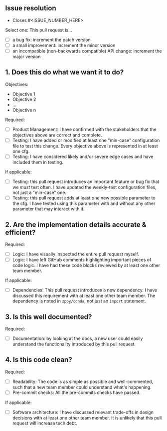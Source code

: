 ## Issue resolution
- Closes #<ISSUE_NUMBER_HERE>

Select one: This pull request is...
- [ ] a bug fix: increment the patch version
- [ ] a small improvement: increment the minor version
- [ ] an incompatible (non-backwards compatible) API change: increment the major version

## 1. Does this do what we want it to do?

Objectives:
- Objective 1
- Objective 2
- ...
- Objective n

Required:
- [ ] Product Management: I have confirmed with the stakeholders that the objectives above are correct and complete.
- [ ] Testing: I have added or modified at least one "min-case" configuration file to test this change. Every objective above is represented in at least one cfg.
- [ ] Testing: I have considered likely and/or severe edge cases and have included them in testing.

If applicable:
- [ ] Testing: this pull request introduces an important feature or bug fix that we _must_ test often. I have updated the weekly-test configuration files, not just a "min-case" one.
- [ ] Testing: this pull request adds at least one new possible parameter to the cfg. I have tested using this parameter with and without any other parameter that may interact with it.

## 2. Are the implementation details accurate & efficient?

Required:
- [ ] Logic: I have visually inspected the entire pull request myself.
- [ ] Logic: I have left GitHub comments highlighting important pieces of code logic. I have had these code blocks reviewed by at least one other team member.

If applicable:
- [ ] Dependencies: This pull request introduces a new dependency. I have discussed this requirement with at least one other team member. The dependency is noted in `zppy/conda`, not just an `import` statement.

## 3. Is this well documented?

Required:
- [ ] Documentation: by looking at the docs, a new user could easily understand the functionality introduced by this pull request.

## 4. Is this code clean?

Required:
- [ ] Readability: The code is as simple as possible and well-commented, such that a new team member could understand what's happening.
- [ ] Pre-commit checks: All the pre-commits checks have passed.

If applicable:
- [ ] Software architecture: I have discussed relevant trade-offs in design decisions with at least one other team member. It is unlikely that this pull request will increase tech debt.

